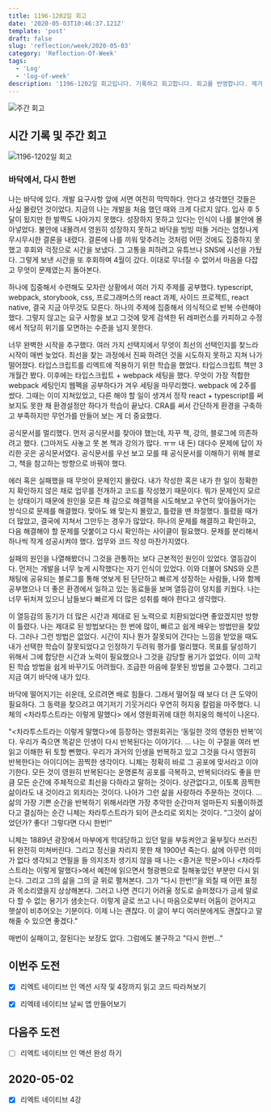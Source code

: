 ```yaml
---
title: 1196-1202일 회고
date: '2020-05-03T10:46:37.121Z'
template: 'post'
draft: false
slug: 'reflection/week/2020-05-03'
category: 'Reflection-Of-Week'
tags:
  - 'Log'
  - 'log-of-week'
description: '1196-1202일 회고입니다. 기록하고 회고합니다. 회고를 반영합니다. 제가 자라는 방식입니다.'
---
```

![주간 회고](https://imgur.com/PwMHNaY.png)


## 시간 기록 및 주간 회고 

![1196-1202일 회고](https://imgur.com/Xciqh3q.png)

### 바닥에서, 다시 한번
나는 바닥에 있다. 개발 요구사항 앞에 서면 여전히 막막하다. 안다고 생각했던 것들은 사실 몰랐던 것이었다. 지금의 나는 개발을 처음 했던 때와 크게 다르지 않다. 입사 후 5달이 됬지만 한 발짝도 나아가지 못했다. 성장하지 못하고 있다는 인식이 나를 불안에 몰아넣었다. 불안에 내몰려서 영원히 성장하지 못하고 바닥을 빙빙 떠돌 거라는 엄청나게 무시무시한 결론을 내렸다. 결론에 나를 끼워 맞추려는 것처럼 어떤 것에도 집중하지 못했고 후회와 걱정으로 시간을 보냈다. 그 고통을 피하려고 유튜브나 SNS에 시선을 가뒀다. 그렇게 보낸 시간을 또 후회하며 4월이 갔다. 이대로 무너질 수 없어서 마음을 다잡고 무엇이 문제였는지 돌아본다.

하나에 집중해서 수련해도 모자란 상황에서 여러 가지 주제를 공부했다. typescript, webpack, storybook, css, 프로그래머스의 react 과제, 사이드 프로젝트, react native, 결국 지금 아무것도 모른다. 하나의 주제에 집중해서 의식적으로 반복 수련해야 했다. 그렇지 않고는 요구 사항을 보고 그것에 맞게 검색한 뒤 레퍼런스를 카피하고 수정에서 적당히 위기를 모면하는 수준을 넘지 못한다.

너무 완벽한 시작을 추구했다. 여러 가지 선택지에서 무엇이 최선의 선택인지를 찾느라 시작이 매번 늦었다. 최선을 찾는 과정에서 진짜 하려던 것을 시도하지 못하고 지쳐 나가떨어졌다. 타입스크립트를 리엑트에 적용하기 위한 학습을 했었다. 타입스크립트 책만 3개월간 봤다. 이후에는 타입스크립트 + webpack 세팅을 했다. 무엇이 가장 적합한 webpack 세팅인지 웹펙을 공부하다가 겨우 세팅을 마무리했다. webpack 에 2주를 썼다. 그때는 이미 지쳐있었고, 다른 해야 할 일이 생겨서 정작 react + typescript를 써보지도 못한 채 환경설정만 하다가 학습이 끝났다. CRA를 써서 간단하게 환경을 구축하고 부족하지만 무언가를 만들어 보는 게 더 중요했다.

공식문서를 멀리했다. 먼저 공식문서를 찾아야 했는데, 자꾸 책, 강의, 블로그에 의존하려고 했다. (그마저도 사놓고 못 본 책과 강의가 많다. ㅠㅠ 내 돈) 대다수 문제에 답이 자리한 곳은 공식문서였다. 공식문서를 우선 보고 모를 때 공식문서를 이해하기 위해 블로그, 책을 참고하는 방향으로 바꿔야 했다.

에러 혹은 실패했을 때 무엇이 문제인지 몰랐다. 내가 작성한 혹은 내가 한 일이 정확한지 확인하지 않은 채로 업무를 전개하고 코드를 작성했기 때문이다. 뭐가 문제인지 모르는 상태이기 때문에 원인을 모른 채 감으로 해결책을 시도해보고 우연히 맞아들어가는 방식으로 문제를 해결했다. 맞아도 왜 맞는지 몰랐고, 틀렸을 땐 좌절했다. 틀렸을 때가 더 많았고, 결국에 지쳐서 그만두는 경우가 많았다. 하나의 문제를 해결하고 확인하고, 다음 해결해야 할 문제를 덧붙이고 다시 확인하는 사이클이 필요했다. 문제를 분리해서 하나씩 작게 성공시켜야 했다. 업무와 코드 작성 마찬가지였다.

실패의 원인을 나열해봤더니 그것을 관통하는 보다 근본적인 원인이 있었다. 열등감이다. 먼저는 개발을 너무 늦게 시작했다는 자기 인식이 있었다. 이와 더불어 SNS와 오픈 채팅에 공유되는 블로그를 통해 엿보게 된 단단하고 빠르게 성장하는 사람들, 나와 함께 공부했으나 더 좋은 환경에서 일하고 있는 동료들을 보며 열등감이 덩치를 키웠다. 나는 너무 뒤처져 있으니 남들보다 빠르게 더 많은 성취를 해야 한다고 생각했다.

이 열등감의 동기가 더 많은 시간과 제대로 된 노력으로 치환되었다면 좋았겠지만 방향이 틀렸다. 나는 제대로 된 방법보다는 한 번에 많이, 빠르고 쉽게 배우는 방법만을 찾았다. 그러나 그런 방법은 없었다. 시간이 지나 뭔가 잘못되어 간다는 느낌을 받았을 때도 내가 선택한 학습이 잘못되었다고 인정하기 두려워 평가를 멀리했다. 목표를 달성하기 위해서 그에 합당한 시간과 노력이 필요했으나 그것을 감당할 용기가 없었다. 이미 고착된 학습 방법을 쉽게 바꾸기도 어려웠다. 조급한 마음에 잘못된 방법을 고수했다. 그리고 지금 여기 바닥에 내가 있다.

바닥에 떨어지기는 쉬운데, 오르려면 배로 힘들다. 그래서 떨어질 때 보다 더 큰 도약이 필요하다. 그 동력을 찾으려고 여기저기 기웃거리다 우연히 허지웅 칼럼을 마주했다. 니체의 <차라투스트라는 이렇게 말했다> 에서 영원회귀에 대한 허지웅의 해석이 나온다.

"<차라투스트라는 이렇게 말했다>에 등장하는 영원회귀는 ‘동일한 것의 영원한 반복’이다. 우리가 죽으면 똑같은 인생이 다시 반복된다는 이야기다. ... 나는 이 구절을 여러 번 읽고 이해한 뒤 토할 뻔했다. 우리가 과거의 인생을 반복하고 있고 그것을 다시 영원히 반복한다는 아이디어는 끔찍한 생각이다. 니체는 정확히 바로 그 공포에 맞서라고 이야기한다. 모든 것이 영원히 반복된다는 운명론적 공포를 극복하고, 반복되더라도 좋을 만큼 모든 순간에 주체적으로 최선을 다하라고 말하는 것이다. 상관없다고, 이토록 끔찍한 삶이라도 내 것이라고 외치라는 것이다. 나아가 그런 삶을 사랑하라 주문하는 것이다. ... 삶의 가장 기쁜 순간을 반복하기 위해서라면 가장 추악한 순간마저 얼마든지 되풀이하겠다고 결심하는 순간 니체는 차라투스트라가 되어 큰소리로 외치는 것이다. “그것이 삶이었던가? 좋다! 그렇다면 다시 한번!”

니체는 1889년 광장에서 마부에게 학대당하고 있던 말을 부둥켜안고 울부짖다 쓰러진 뒤 완전히 미쳐버린다. 그리고 정신을 차리지 못한 채 1900년 죽는다. 삶에 아무런 의미가 없다 생각되고 연필을 들 의지조차 생기지 않을 때 나는 <즐거운 학문>이나 <차라투스트라는 이렇게 말했다>에서 예전에 읽으면서 형광펜으로 칠해놓았던 부분만 다시 읽는다. 그리고 그의 삶을 그의 글 위로 펼쳐본다. 그가 “다시 한번!”을 외칠 때 어떤 표정과 목소리였을지 상상해본다. 그러고 나면 견디기 어려울 정도로 슬퍼졌다가 금세 말로 다 할 수 없는 용기가 샘솟는다. 이렇게 글로 쓰고 나니 마음으로부터 어둠이 걷어지고 햇살이 비추어오는 기분이다. 이제 나는 괜찮다. 이 글이 부디 여러분에게도 괜찮다고 말해줄 수 있으면 좋겠다."

매번이 실패이고, 잘된다는 보장도 없다. 그럼에도 불구하고 "다시 한번..."








## 이번주 도전
- [x] 리엑트 네이티브 인 액션 시작 및 4장까지 읽고 코드 따라쳐보기 
- [x] 리엑테 네이티브 날씨 앱 만들어보기 


## 다음주 도전
- [ ] 리엑트 네이티브 인 액션 완성 하기 


## 2020-05-02
- [x] 리엑트 네이티브 4강
